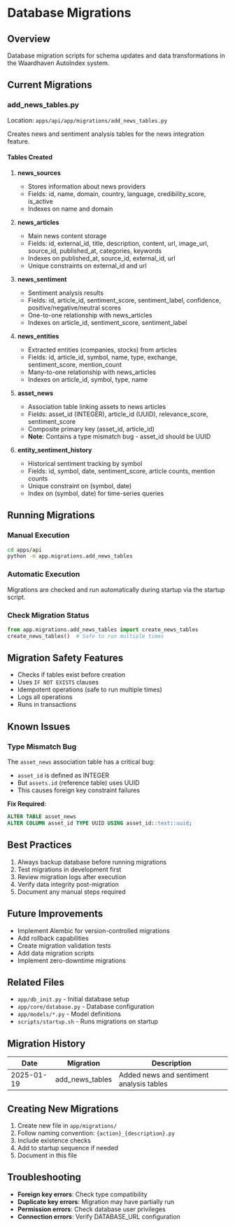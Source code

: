 # Database Migrations

## Overview
Database migration scripts for schema updates and data transformations in the Waardhaven AutoIndex system.

## Current Migrations

### add_news_tables.py
Location: `apps/api/app/migrations/add_news_tables.py`

Creates news and sentiment analysis tables for the news integration feature.

#### Tables Created
1. **news_sources**
   - Stores information about news providers
   - Fields: id, name, domain, country, language, credibility_score, is_active
   - Indexes on name and domain

2. **news_articles**
   - Main news content storage
   - Fields: id, external_id, title, description, content, url, image_url, source_id, published_at, categories, keywords
   - Indexes on published_at, source_id, external_id, url
   - Unique constraints on external_id and url

3. **news_sentiment**
   - Sentiment analysis results
   - Fields: id, article_id, sentiment_score, sentiment_label, confidence, positive/negative/neutral scores
   - One-to-one relationship with news_articles
   - Indexes on article_id, sentiment_score, sentiment_label

4. **news_entities**
   - Extracted entities (companies, stocks) from articles
   - Fields: id, article_id, symbol, name, type, exchange, sentiment_score, mention_count
   - Many-to-one relationship with news_articles
   - Indexes on article_id, symbol, type, name

5. **asset_news**
   - Association table linking assets to news articles
   - Fields: asset_id (INTEGER), article_id (UUID), relevance_score, sentiment_score
   - Composite primary key (asset_id, article_id)
   - **Note**: Contains a type mismatch bug - asset_id should be UUID

6. **entity_sentiment_history**
   - Historical sentiment tracking by symbol
   - Fields: id, symbol, date, sentiment_score, article counts, mention counts
   - Unique constraint on (symbol, date)
   - Index on (symbol, date) for time-series queries

## Running Migrations

### Manual Execution
```bash
cd apps/api
python -m app.migrations.add_news_tables
```

### Automatic Execution
Migrations are checked and run automatically during startup via the startup script.

### Check Migration Status
```python
from app.migrations.add_news_tables import create_news_tables
create_news_tables()  # Safe to run multiple times
```

## Migration Safety Features
- Checks if tables exist before creation
- Uses `IF NOT EXISTS` clauses
- Idempotent operations (safe to run multiple times)
- Logs all operations
- Runs in transactions

## Known Issues

### Type Mismatch Bug
The `asset_news` association table has a critical bug:
- `asset_id` is defined as INTEGER
- But `assets.id` (reference table) uses UUID
- This causes foreign key constraint failures

**Fix Required**:
```sql
ALTER TABLE asset_news 
ALTER COLUMN asset_id TYPE UUID USING asset_id::text::uuid;
```

## Best Practices
1. Always backup database before running migrations
2. Test migrations in development first
3. Review migration logs after execution
4. Verify data integrity post-migration
5. Document any manual steps required

## Future Improvements
- Implement Alembic for version-controlled migrations
- Add rollback capabilities
- Create migration validation tests
- Add data migration scripts
- Implement zero-downtime migrations

## Related Files
- `app/db_init.py` - Initial database setup
- `app/core/database.py` - Database configuration
- `app/models/*.py` - Model definitions
- `scripts/startup.sh` - Runs migrations on startup

## Migration History
| Date | Migration | Description |
|------|-----------|-------------|
| 2025-01-19 | add_news_tables | Added news and sentiment analysis tables |

## Creating New Migrations
1. Create new file in `app/migrations/`
2. Follow naming convention: `{action}_{description}.py`
3. Include existence checks
4. Add to startup sequence if needed
5. Document in this file

## Troubleshooting
- **Foreign key errors**: Check type compatibility
- **Duplicate key errors**: Migration may have partially run
- **Permission errors**: Check database user privileges
- **Connection errors**: Verify DATABASE_URL configuration